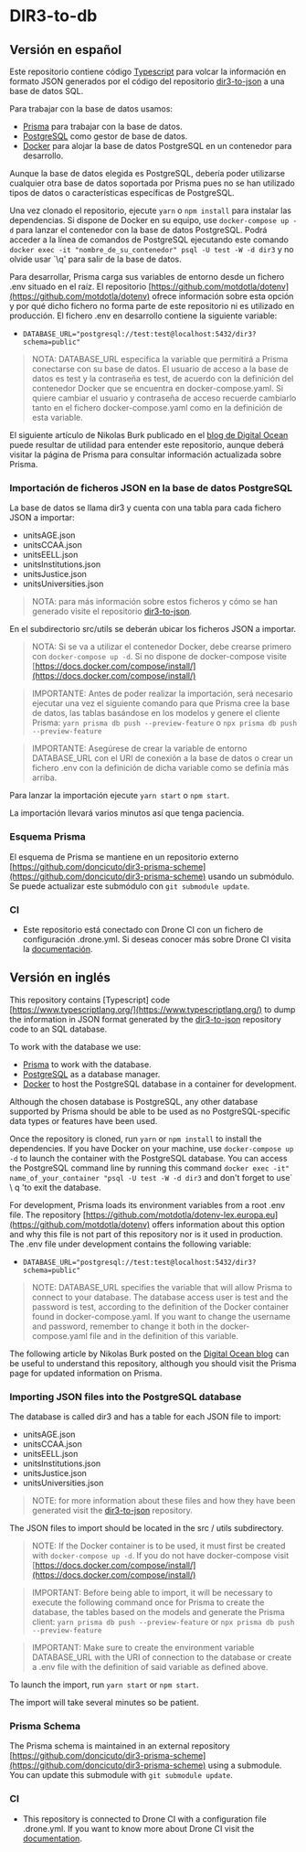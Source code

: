 # DIR3-to-db

## Versión en español

Este repositorio contiene código [Typescript](https://www.typescriptlang.org/) para volcar la información en formato JSON generados por el código del repositorio [dir3-to-json](https://github.com/doncicuto/dir3-to-json) a una base de datos SQL.

Para trabajar con la base de datos usamos:

- [Prisma](https://www.prisma.io) para trabajar con la base de datos.
- [PostgreSQL](https://www.postgresql.org/) como gestor de base de datos.
- [Docker](https://www.docker.com/) para alojar la base de datos PostgreSQL en un contenedor para desarrollo.

Aunque la base de datos elegida es PostgreSQL, debería poder utilizarse cualquier otra base de datos soportada por Prisma pues no se han utilizado tipos de datos o características específicas de PostgreSQL.

Una vez clonado el repositorio, ejecute `yarn` o `npm install` para instalar las dependencias. Si dispone de Docker en su equipo, use `docker-compose up -d` para lanzar el contenedor con la base de datos PostgreSQL. Podrá acceder a la línea de comandos de PostgreSQL ejecutando este comando `docker exec -it "nombre_de_su_contenedor" psql -U test -W -d dir3` y no olvide usar `\q' para salir de la base de datos.

Para desarrollar, Prisma carga sus variables de entorno desde un fichero .env situado en el raíz. El repositorio [https://github.com/motdotla/dotenv](https://github.com/motdotla/dotenv) ofrece información sobre esta opción y por qué dicho fichero no forma parte de este repositorio ni es utilizado en producción. El fichero .env en desarrollo contiene la siguiente variable:

- `DATABASE_URL="postgresql://test:test@localhost:5432/dir3?schema=public"`

> NOTA: DATABASE_URL especifica la variable que permitirá a Prisma conectarse con su base de datos. El usuario de acceso a la base de datos es test y la contraseña es test, de acuerdo con la definición del contenedor Docker que se encuentra en docker-compose.yaml. Si quiere cambiar el usuario y contraseña de acceso recuerde cambiarlo tanto en el fichero docker-compose.yaml como en la definición de esta variable.

El siguiente artículo de Nikolas Burk publicado en el [blog de Digital Ocean](https://www.digitalocean.com/community/tutorials/how-to-build-a-rest-api-with-prisma-and-postgresql-es) puede resultar de utilidad para entender este repositorio, aunque deberá visitar la página de Prisma para consultar información actualizada sobre Prisma.

### Importación de ficheros JSON en la base de datos PostgreSQL

La base de datos se llama dir3 y cuenta con una tabla para cada fichero JSON a importar:

- unitsAGE.json
- unitsCCAA.json
- unitsEELL.json
- unitsInstitutions.json
- unitsJustice.json
- unitsUniversities.json

> NOTA: para más información sobre estos ficheros y cómo se han generado visite el repositorio [dir3-to-json](https://github.com/doncicuto/dir3-to-json).

En el subdirectorio src/utils se deberán ubicar los ficheros JSON a importar.

> NOTA: Si se va a utilizar el contenedor Docker, debe crearse primero con `docker-compose up -d`. Si no dispone de docker-compose visite [https://docs.docker.com/compose/install/](https://docs.docker.com/compose/install/)

> IMPORTANTE: Antes de poder realizar la importación, será necesario ejecutar una vez el siguiente comando para que Prisma cree la base de datos, las tablas basándose en los modelos y genere el cliente Prisma: `yarn prisma db push --preview-feature` o `npx prisma db push --preview-feature`

> IMPORTANTE: Asegúrese de crear la variable de entorno DATABASE_URL con el URI de conexión a la base de datos o crear un fichero .env con la definición de dicha variable como se definía más arriba.

Para lanzar la importación ejecute `yarn start` o `npm start`.

La importación llevará varios minutos así que tenga paciencia.

### Esquema Prisma

El esquema de Prisma se mantiene en un repositorio externo [https://github.com/doncicuto/dir3-prisma-scheme](https://github.com/doncicuto/dir3-prisma-scheme) usando un submódulo. Se puede actualizar este submódulo con `git submodule update`.

### CI

- Este repositorio está conectado con Drone CI con un fichero de configuración .drone.yml. Si deseas conocer más sobre Drone CI visita la [documentación](https://docs.drone.io/).

## Versión en inglés

This repository contains [Typescript] code [https://www.typescriptlang.org/](https://www.typescriptlang.org/) to dump the information in JSON format generated by the [dir3-to-json](https://github.com/doncicuto/dir3-to-json) repository code to an SQL database.

To work with the database we use:

- [Prisma](https://www.prisma.io) to work with the database.
- [PostgreSQL](https://www.postgresql.org/) as a database manager.
- [Docker](https://www.docker.com/) to host the PostgreSQL database in a container for development.

Although the chosen database is PostgreSQL, any other database supported by Prisma should be able to be used as no PostgreSQL-specific data types or features have been used.

Once the repository is cloned, run `yarn` or `npm install` to install the dependencies. If you have Docker on your machine, use `docker-compose up -d` to launch the container with the PostgreSQL database. You can access the PostgreSQL command line by running this command `docker exec -it" name_of_your_container "psql -U test -W -d dir3` and don't forget to use` \ q 'to exit the database.

For development, Prisma loads its environment variables from a root .env file. The repository [https://github.com/motdotla/dotenv-lex.europa.eu](https://github.com/motdotla/dotenv) offers information about this option and why this file is not part of this repository nor is it used in production. The .env file under development contains the following variable:

- `DATABASE_URL="postgresql://test:test@localhost:5432/dir3?schema=public"`

> NOTE: DATABASE_URL specifies the variable that will allow Prisma to connect to your database. The database access user is test and the password is test, according to the definition of the Docker container found in docker-compose.yaml. If you want to change the username and password, remember to change it both in the docker-compose.yaml file and in the definition of this variable.

The following article by Nikolas Burk posted on the [Digital Ocean blog](https://www.digitalocean.com/community/tutorials/how-to-build-a-rest-api-with-prisma-and-postgresql) can be useful to understand this repository, although you should visit the Prisma page for updated information on Prisma.

### Importing JSON files into the PostgreSQL database

The database is called dir3 and has a table for each JSON file to import:

- unitsAGE.json
- unitsCCAA.json
- unitsEELL.json
- unitsInstitutions.json
- unitsJustice.json
- unitsUniversities.json

> NOTE: for more information about these files and how they have been generated visit the [dir3-to-json](https://github.com/doncicuto/dir3-to-json) repository.

The JSON files to import should be located in the src / utils subdirectory.

> NOTE: If the Docker container is to be used, it must first be created with `docker-compose up -d`. If you do not have docker-compose visit [https://docs.docker.com/compose/install/](https://docs.docker.com/compose/install/)

> IMPORTANT: Before being able to import, it will be necessary to execute the following command once for Prisma to create the database, the tables based on the models and generate the Prisma client: `yarn prisma db push --preview-feature` or `npx prisma db push --preview-feature`

> IMPORTANT: Make sure to create the environment variable DATABASE_URL with the URI of connection to the database or create a .env file with the definition of said variable as defined above.

To launch the import, run `yarn start` or `npm start`.

The import will take several minutes so be patient.

### Prisma Schema

The Prisma schema is maintained in an external repository [https://github.com/doncicuto/dir3-prisma-scheme](https://github.com/doncicuto/dir3-prisma-scheme) using a submodule. You can update this submodule with `git submodule update`.

### CI

- This repository is connected to Drone CI with a configuration file .drone.yml. If you want to know more about Drone CI visit the [documentation](https://docs.drone.io/).
